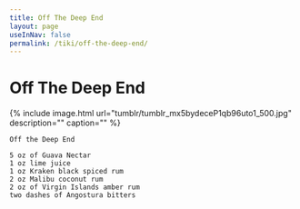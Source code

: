 ```yaml
---
title: Off The Deep End
layout: page
useInNav: false
permalink: /tiki/off-the-deep-end/
---
```


# Off The Deep End

{% include image.html url="tumblr/tumblr_mx5bydeceP1qb96uto1_500.jpg" description="" caption="" %}


```
Off the Deep End

5 oz of Guava Nectar
1 oz lime juice
1 oz Kraken black spiced rum
2 oz Malibu coconut rum
2 oz of Virgin Islands amber rum
two dashes of Angostura bitters
```